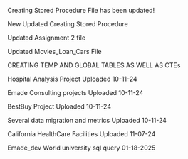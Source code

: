 Creating Stored Procedure File has been updated!

New Updated Creating Stored Procedure

Updated Assignment 2 file

Updated Movies_Loan_Cars File

CREATING TEMP AND GLOBAL TABLES AS WELL AS CTEs


Hospital Analysis Project Uploaded 10-11-24

Emade Consulting projects Uploaded 10-11-24

BestBuy Project Uploaded 10-11-24

Several data migration and metrics Uploaded 10-11-24

California HealthCare Facilities Uploaded 11-07-24

Emade_dev World university sql query 01-18-2025
